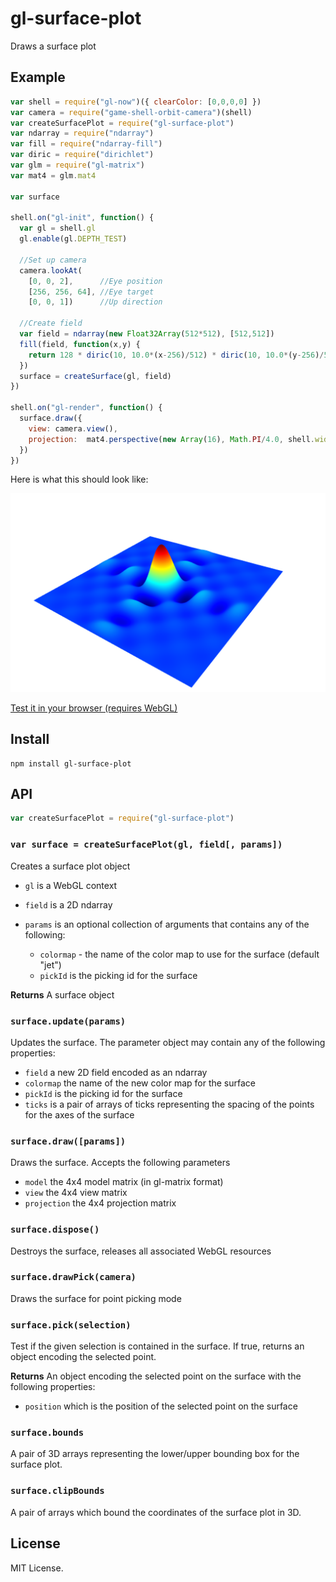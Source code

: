 gl-surface-plot
===============
Draws a surface plot

## Example

```javascript
var shell = require("gl-now")({ clearColor: [0,0,0,0] })
var camera = require("game-shell-orbit-camera")(shell)
var createSurfacePlot = require("gl-surface-plot")
var ndarray = require("ndarray")
var fill = require("ndarray-fill")
var diric = require("dirichlet")
var glm = require("gl-matrix")
var mat4 = glm.mat4

var surface

shell.on("gl-init", function() {
  var gl = shell.gl
  gl.enable(gl.DEPTH_TEST)

  //Set up camera
  camera.lookAt(
    [0, 0, 2],      //Eye position
    [256, 256, 64], //Eye target
    [0, 0, 1])      //Up direction

  //Create field
  var field = ndarray(new Float32Array(512*512), [512,512])
  fill(field, function(x,y) {
    return 128 * diric(10, 10.0*(x-256)/512) * diric(10, 10.0*(y-256)/512)
  })
  surface = createSurface(gl, field)
})

shell.on("gl-render", function() {
  surface.draw({
    view: camera.view(),
    projection:  mat4.perspective(new Array(16), Math.PI/4.0, shell.width/shell.height, 0.1, 10000.0)
  })
})
```

Here is what this should look like:

<img src="plot.png">

[Test it in your browser (requires WebGL)](http://mikolalysenko.github.io/gl-surface-plot/)

## Install

```
npm install gl-surface-plot
```

## API

```javascript
var createSurfacePlot = require("gl-surface-plot")
```

### `var surface = createSurfacePlot(gl, field[, params])`
Creates a surface plot object

* `gl` is a WebGL context
* `field` is a 2D ndarray
* `params` is an optional collection of arguments that contains any of the following:

    + `colormap` - the name of the color map to use for the surface (default "jet")
    + `pickId` is the picking id for the surface

**Returns** A surface object

### `surface.update(params)`
Updates the surface.  The parameter object may contain any of the following properties:

* `field` a new 2D field encoded as an ndarray
* `colormap` the name of the new color map for the surface
* `pickId` is the picking id for the surface
* `ticks` is a pair of arrays of ticks representing the spacing of the points for the axes of the surface

### `surface.draw([params])`
Draws the surface.  Accepts the following parameters

* `model` the 4x4 model matrix (in gl-matrix format)
* `view` the 4x4 view matrix
* `projection` the 4x4 projection matrix

### `surface.dispose()`
Destroys the surface, releases all associated WebGL resources

### `surface.drawPick(camera)`
Draws the surface for point picking mode

### `surface.pick(selection)`
Test if the given selection is contained in the surface.  If true, returns an object encoding the selected point.

**Returns** An object encoding the selected point on the surface with the following properties:

* `position` which is the position of the selected point on the surface

### `surface.bounds`
A pair of 3D arrays representing the lower/upper bounding box for the surface plot.

### `surface.clipBounds`

A pair of arrays which bound the coordinates of the surface plot in 3D.

## License
MIT License.